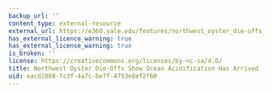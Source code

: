 ```yaml
---
backup_url: ''
content_type: external-resource
external_url: https://e360.yale.edu/features/northwest_oyster_die-offs_show_ocean_acidification_has_arrived
has_external_licence_warning: true
has_external_license_warning: true
is_broken: ''
license: https://creativecommons.org/licenses/by-nc-sa/4.0/
title: Northwest Oyster Die-Offs Show Ocean Acidification Has Arrived
uid: eacd2868-fc3f-4a7c-be7f-4753e8ef2f60
---
```

